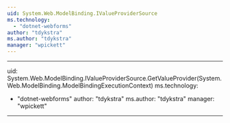 ```yaml
---
uid: System.Web.ModelBinding.IValueProviderSource
ms.technology: 
  - "dotnet-webforms"
author: "tdykstra"
ms.author: "tdykstra"
manager: "wpickett"
---
```


---
uid: System.Web.ModelBinding.IValueProviderSource.GetValueProvider(System.Web.ModelBinding.ModelBindingExecutionContext)
ms.technology: 
  - "dotnet-webforms"
author: "tdykstra"
ms.author: "tdykstra"
manager: "wpickett"
---
